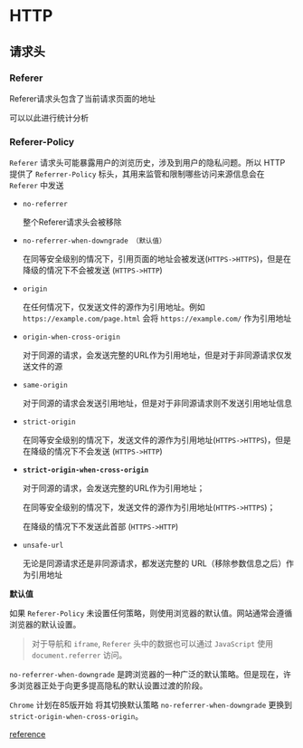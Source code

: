 # HTTP

## 请求头

### Referer

Referer请求头包含了当前请求页面的地址

可以以此进行统计分析

### Referer-Policy

`Referer` 请求头可能暴露用户的浏览历史，涉及到用户的隐私问题。所以 HTTP 提供了 `Referrer-Policy` 标头，其用来监管和限制哪些访问来源信息会在 `Referer` 中发送

- `no-referrer`

  整个Referer请求头会被移除

- `no-referrer-when-downgrade （默认值）`

  在同等安全级别的情况下，引用页面的地址会被发送(`HTTPS->HTTPS`)，但是在降级的情况下不会被发送 (`HTTPS->HTTP`)

- `origin`

  在任何情况下，仅发送文件的源作为引用地址。例如 `https://example.com/page.html` 会将 `https://example.com/` 作为引用地址

- `origin-when-cross-origin`

  对于同源的请求，会发送完整的URL作为引用地址，但是对于非同源请求仅发送文件的源

- `same-origin`

  对于同源的请求会发送引用地址，但是对于非同源请求则不发送引用地址信息

- `strict-origin`

  在同等安全级别的情况下，发送文件的源作为引用地址(`HTTPS->HTTPS`)，但是在降级的情况下不会发送 (`HTTPS->HTTP`)

- **`strict-origin-when-cross-origin`**

  对于同源的请求，会发送完整的URL作为引用地址；

  在同等安全级别的情况下，发送文件的源作为引用地址(`HTTPS->HTTPS`)；

  在降级的情况下不发送此首部 (`HTTPS->HTTP`)

- `unsafe-url`

  无论是同源请求还是非同源请求，都发送完整的 URL（移除参数信息之后）作为引用地址

**默认值**

如果 `Referer-Policy` 未设置任何策略，则使用浏览器的默认值。网站通常会遵循浏览器的默认设置。

> 对于导航和 `iframe`, `Referer` 头中的数据也可以通过 `JavaScript` 使用 `document.referrer` 访问。

`no-referrer-when-downgrade` 是跨浏览器的一种广泛的默认策略。但是现在，许多浏览器正处于向更多提高隐私的默认设置过渡的阶段。

`Chrome` 计划在85版开始 将其切换默认策略 `no-referrer-when-downgrade` 更换到 `strict-origin-when-cross-origin`。

[reference](https://cloud.tencent.com/developer/article/1748911)